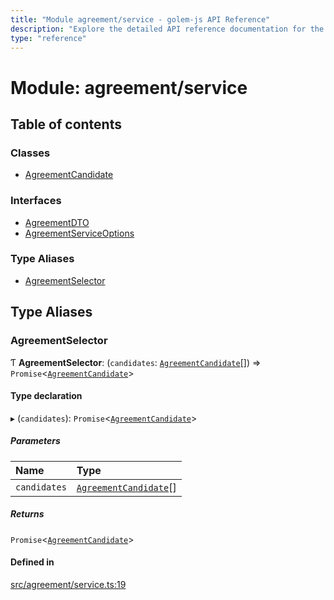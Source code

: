 ```yaml
---
title: "Module agreement/service - golem-js API Reference"
description: "Explore the detailed API reference documentation for the Module agreement/service within the golem-js SDK for the Golem Network."
type: "reference"
---
```

# Module: agreement/service

## Table of contents

### Classes

- [AgreementCandidate](../classes/agreement_service.AgreementCandidate)

### Interfaces

- [AgreementDTO](../interfaces/agreement_service.AgreementDTO)
- [AgreementServiceOptions](../interfaces/agreement_service.AgreementServiceOptions)

### Type Aliases

- [AgreementSelector](agreement_service#agreementselector)

## Type Aliases

### AgreementSelector

Ƭ **AgreementSelector**: (`candidates`: [`AgreementCandidate`](../classes/agreement_service.AgreementCandidate)[]) => `Promise`<[`AgreementCandidate`](../classes/agreement_service.AgreementCandidate)\>

#### Type declaration

▸ (`candidates`): `Promise`<[`AgreementCandidate`](../classes/agreement_service.AgreementCandidate)\>

##### Parameters

| Name | Type |
| :------ | :------ |
| `candidates` | [`AgreementCandidate`](../classes/agreement_service.AgreementCandidate)[] |

##### Returns

`Promise`<[`AgreementCandidate`](../classes/agreement_service.AgreementCandidate)\>

#### Defined in

[src/agreement/service.ts:19](https://github.com/golemfactory/golem-js/blob/552d481/src/agreement/service.ts#L19)
